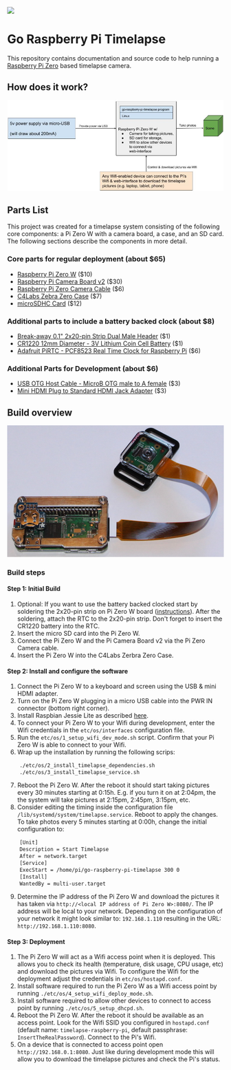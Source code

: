 ![](https://github.com/ingojaeckel/go-raspberry-pi-timelapse/workflows/go/badge.svg)

# Go Raspberry Pi Timelapse

This repository contains documentation and source code to help running a [Raspberry Pi Zero](https://www.raspberrypi.org/products/raspberry-pi-zero-w/) based timelapse camera.

## How does it work?

![The build](https://raw.githubusercontent.com/ingojaeckel/go-raspberry-pi-timelapse/master/docs/go-raspberry-pi-timelapse.jpg "How does it work?")

## Parts List

This project was created for a timelapse system consisting of the following core components: a Pi Zero W with a camera board, a case, and an SD card. The following sections describe the components in more detail.

### Core parts for regular deployment (about $65)

* [Raspberry Pi Zero W](https://www.adafruit.com/product/3400) ($10)
* [Raspberry Pi Camera Board v2](https://www.adafruit.com/product/3099) ($30)
* [Raspberry Pi Zero Camera Cable](https://www.adafruit.com/product/3157) ($6)
* [C4Labs Zebra Zero Case](https://www.adafruit.com/product/3003) ($7)
* [microSDHC Card](https://www.adafruit.com/product/2767) ($12)

### Additional parts to include a battery backed clock (about $8)

* [Break-away 0.1" 2x20-pin Strip Dual Male Header](https://www.adafruit.com/product/2822) ($1)
* [CR1220 12mm Diameter - 3V Lithium Coin Cell Battery](https://www.adafruit.com/product/380) ($1)
* [Adafruit PiRTC - PCF8523 Real Time Clock for Raspberry Pi](https://www.adafruit.com/product/3386) ($6)

### Additional Parts for Development (about $6)

* [USB OTG Host Cable - MicroB OTG male to A female](https://www.adafruit.com/product/1099) ($3)
* [Mini HDMI Plug to Standard HDMI Jack Adapter](https://www.adafruit.com/product/2819) ($3)

## Build overview

![The build](https://raw.githubusercontent.com/ingojaeckel/go-raspberry-pi-timelapse/master/docs/build.JPG "Build overview")

### Build steps

#### Step 1: Initial Build

1. Optional: If you want to use the battery backed clocked start by soldering the 2x20-pin strip on Pi Zero W board ([instructions](https://learn.adafruit.com/adding-a-real-time-clock-to-raspberry-pi/wiring-the-rtc)). After the soldering, attach the RTC to the 2x20-pin strip. Don't forget to insert the CR1220 battery into the RTC. 
2. Insert the micro SD card into the Pi Zero W.
3. Connect the Pi Zero W and the Pi Camera Board v2 via the Pi Zero Camera cable.
4. Insert the Pi Zero W into the C4Labs Zerbra Zero Case.

#### Step 2: Install and configure the software

1. Connect the Pi Zero W to a keyboard and screen using the USB & mini HDMI adapter.
2. Turn on the Pi Zero W plugging in a micro USB cable into the PWR IN connector (bottom right corner).
3. Install Raspbian Jessie Lite as described [here](https://www.raspberrypi.org/downloads/raspbian/).
4. To connect your Pi Zero W to your Wifi during development, enter the Wifi credentials in the `etc/os/interfaces` configuration file.
5. Run the `etc/os/1_setup_wifi_dev_mode.sh` script. Confirm that your Pi Zero W is able to connect to your Wifi.
6. Wrap up the installation by running the following scrips:
```
    ./etc/os/2_install_timelapse_dependencies.sh
    ./etc/os/3_install_timelapse_service.sh
```
7. Reboot the Pi Zero W. After the reboot it should start taking pictures every 30 minutes starting at 0:15h. E.g. if you turn it on at 2:04pm, the the system will take pictures at 2:15pm, 2:45pm, 3:15pm, etc.
8. Consider editing the timing inside the configuration file `/lib/systemd/system/timelapse.service`. Reboot to apply the changes. To take photos every 5 minutes starting at 0:00h, change the initial configuration to:
```
    [Unit]
    Description = Start Timelapse 
    After = network.target
    [Service]
    ExecStart = /home/pi/go-raspberry-pi-timelapse 300 0
    [Install]
    WantedBy = multi-user.target
```
9. Determine the IP address of the Pi Zero W and download the pictures it has taken via `http://<local IP address of Pi Zero W>:8080/`. The IP address will be local to your network. Depending on the configuration of your network it might look similar to: `192.168.1.110` resulting in the URL: `http://192.168.1.110:8080`.

#### Step 3: Deployment

1. The Pi Zero W will act as a Wifi access point when it is deployed. This allows you to check its health (temperature, disk usage, CPU usage, etc) and download the pictures via Wifi. To configure the Wifi for the deployment adjust the credentials in `etc/os/hostapd.conf`.
2. Install software required to run the Pi Zero W as a Wifi access point by running `./etc/os/4_setup_wifi_deploy_mode.sh`.
3. Install software required to allow other devices to connect to access point by running `./etc/os/5_setup_dhcpd.sh`.
4. Reboot the Pi Zero W. After the reboot it should be available as an access point. Look for the Wifi SSID you configured in `hostapd.conf` (default name: `timelapse-raspberry-pi`, default passphrase: `InsertTheRealPassword`). Connect to the Pi's Wifi.
5. On a device that is connected to access point open `http://192.168.0.1:8080`. Just like during development mode this will allow you to download the timelapse pictures and check the Pi's status.
